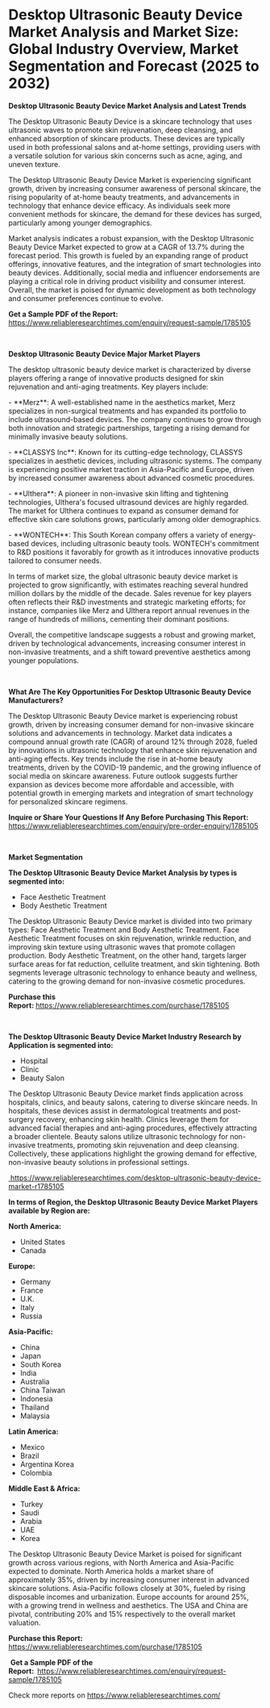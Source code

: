 <p><h1>Desktop Ultrasonic Beauty Device Market Analysis and Market Size: Global Industry Overview, Market Segmentation and Forecast (2025 to 2032)</h1></p><p><strong>Desktop Ultrasonic Beauty Device Market Analysis and Latest Trends</strong></p>
<p><p>The Desktop Ultrasonic Beauty Device is a skincare technology that uses ultrasonic waves to promote skin rejuvenation, deep cleansing, and enhanced absorption of skincare products. These devices are typically used in both professional salons and at-home settings, providing users with a versatile solution for various skin concerns such as acne, aging, and uneven texture. </p><p>The Desktop Ultrasonic Beauty Device Market is experiencing significant growth, driven by increasing consumer awareness of personal skincare, the rising popularity of at-home beauty treatments, and advancements in technology that enhance device efficacy. As individuals seek more convenient methods for skincare, the demand for these devices has surged, particularly among younger demographics.</p><p>Market analysis indicates a robust expansion, with the Desktop Ultrasonic Beauty Device Market expected to grow at a CAGR of 13.7% during the forecast period. This growth is fueled by an expanding range of product offerings, innovative features, and the integration of smart technologies into beauty devices. Additionally, social media and influencer endorsements are playing a critical role in driving product visibility and consumer interest. Overall, the market is poised for dynamic development as both technology and consumer preferences continue to evolve.</p></p>
<p><strong>Get a Sample PDF of the Report:&nbsp;</strong> <a href="https://www.reliableresearchtimes.com/enquiry/request-sample/1785105?utm_campaign=3311&utm_medium=2&utm_source=Github&utm_content=ia&utm_term=25032025&utm_id=desktop-ultrasonic-beauty-device">https://www.reliableresearchtimes.com/enquiry/request-sample/1785105</a></p>
<p>&nbsp;</p>
<p><strong>Desktop Ultrasonic Beauty Device Major Market Players</strong></p>
<p><p>The desktop ultrasonic beauty device market is characterized by diverse players offering a range of innovative products designed for skin rejuvenation and anti-aging treatments. Key players include:</p><p>- **Merz**: A well-established name in the aesthetics market, Merz specializes in non-surgical treatments and has expanded its portfolio to include ultrasound-based devices. The company continues to grow through both innovation and strategic partnerships, targeting a rising demand for minimally invasive beauty solutions.</p><p>- **CLASSYS Inc**: Known for its cutting-edge technology, CLASSYS specializes in aesthetic devices, including ultrasonic systems. The company is experiencing positive market traction in Asia-Pacific and Europe, driven by increased consumer awareness about advanced cosmetic procedures.</p><p>- **Ulthera**: A pioneer in non-invasive skin lifting and tightening technologies, Ulthera's focused ultrasound devices are highly regarded. The market for Ulthera continues to expand as consumer demand for effective skin care solutions grows, particularly among older demographics.</p><p>- **WONTECH**: This South Korean company offers a variety of energy-based devices, including ultrasonic beauty tools. WONTECH's commitment to R&D positions it favorably for growth as it introduces innovative products tailored to consumer needs.</p><p>In terms of market size, the global ultrasonic beauty device market is projected to grow significantly, with estimates reaching several hundred million dollars by the middle of the decade. Sales revenue for key players often reflects their R&D investments and strategic marketing efforts; for instance, companies like Merz and Ulthera report annual revenues in the range of hundreds of millions, cementing their dominant positions.</p><p>Overall, the competitive landscape suggests a robust and growing market, driven by technological advancements, increasing consumer interest in non-invasive treatments, and a shift toward preventive aesthetics among younger populations.</p></p>
<p>&nbsp;</p>
<p><strong>What Are The Key Opportunities For Desktop Ultrasonic Beauty Device Manufacturers?</strong></p>
<p><p>The Desktop Ultrasonic Beauty Device market is experiencing robust growth, driven by increasing consumer demand for non-invasive skincare solutions and advancements in technology. Market data indicates a compound annual growth rate (CAGR) of around 12% through 2028, fueled by innovations in ultrasonic technology that enhance skin rejuvenation and anti-aging effects. Key trends include the rise in at-home beauty treatments, driven by the COVID-19 pandemic, and the growing influence of social media on skincare awareness. Future outlook suggests further expansion as devices become more affordable and accessible, with potential growth in emerging markets and integration of smart technology for personalized skincare regimens.</p></p>
<p><strong>Inquire or Share Your Questions If Any Before Purchasing This Report:</strong> <a href="https://www.reliableresearchtimes.com/enquiry/pre-order-enquiry/1785105?utm_campaign=3311&utm_medium=2&utm_source=Github&utm_content=ia&utm_term=25032025&utm_id=desktop-ultrasonic-beauty-device">https://www.reliableresearchtimes.com/enquiry/pre-order-enquiry/1785105</a></p>
<p>&nbsp;</p>
<p><strong>Market Segmentation</strong></p>
<p><strong>The Desktop Ultrasonic Beauty Device Market Analysis by types is segmented into:</strong></p>
<p><ul><li>Face Aesthetic Treatment</li><li>Body Aesthetic Treatment</li></ul></p>
<p><p>The Desktop Ultrasonic Beauty Device market is divided into two primary types: Face Aesthetic Treatment and Body Aesthetic Treatment. Face Aesthetic Treatment focuses on skin rejuvenation, wrinkle reduction, and improving skin texture using ultrasonic waves that promote collagen production. Body Aesthetic Treatment, on the other hand, targets larger surface areas for fat reduction, cellulite treatment, and skin tightening. Both segments leverage ultrasonic technology to enhance beauty and wellness, catering to the growing demand for non-invasive cosmetic procedures.</p></p>
<p><strong>Purchase this Report:&nbsp;</strong><a href="https://www.reliableresearchtimes.com/purchase/1785105?utm_campaign=3311&utm_medium=2&utm_source=Github&utm_content=ia&utm_term=25032025&utm_id=desktop-ultrasonic-beauty-device">https://www.reliableresearchtimes.com/purchase/1785105</a></p>
<p>&nbsp;</p>
<p><strong>The Desktop Ultrasonic Beauty Device Market Industry Research by Application is segmented into:</strong></p>
<p><ul><li>Hospital</li><li>Clinic</li><li>Beauty Salon</li></ul></p>
<p><p>The Desktop Ultrasonic Beauty Device market finds application across hospitals, clinics, and beauty salons, catering to diverse skincare needs. In hospitals, these devices assist in dermatological treatments and post-surgery recovery, enhancing skin health. Clinics leverage them for advanced facial therapies and anti-aging procedures, effectively attracting a broader clientele. Beauty salons utilize ultrasonic technology for non-invasive treatments, promoting skin rejuvenation and deep cleansing. Collectively, these applications highlight the growing demand for effective, non-invasive beauty solutions in professional settings.</p></p>
<p><a href="https://www.reliableresearchtimes.com/desktop-ultrasonic-beauty-device-market-r1785105?utm_campaign=3311&utm_medium=2&utm_source=Github&utm_content=ia&utm_term=25032025&utm_id=desktop-ultrasonic-beauty-device">&nbsp;https://www.reliableresearchtimes.com/desktop-ultrasonic-beauty-device-market-r1785105</a></p>
<p><strong>In terms of Region, the Desktop Ultrasonic Beauty Device Market Players available by Region are:</strong></p>
<p>
    <p> <strong> North America: </strong>
        <ul>
            <li>United States</li>
            <li>Canada</li>
        </ul>
        </p> 
    <p> <strong> Europe: </strong>
        <ul>
            <li>Germany</li>
            <li>France</li>
            <li>U.K.</li>
            <li>Italy</li>
            <li>Russia</li>
        </ul>
        </p> 
    <p> <strong> Asia-Pacific: </strong>
        <ul>
            <li>China</li>
            <li>Japan</li>
            <li>South Korea</li>
            <li>India</li>
            <li>Australia</li>
            <li>China Taiwan</li>
            <li>Indonesia</li>
            <li>Thailand</li>
            <li>Malaysia</li>
        </ul>
        </p> 
    <p> <strong> Latin America: </strong>
        <ul>
            <li>Mexico</li>
            <li>Brazil</li>
            <li>Argentina Korea</li>
            <li>Colombia</li>
        </ul>
        </p> 
    <p> <strong> Middle East & Africa: </strong>
        <ul>
            <li>Turkey</li>
            <li>Saudi</li>
            <li>Arabia</li>
            <li>UAE</li>
            <li>Korea</li>
        </ul>
    </p>
    </p>
<p><p>The Desktop Ultrasonic Beauty Device Market is poised for significant growth across various regions, with North America and Asia-Pacific expected to dominate. North America holds a market share of approximately 35%, driven by increasing consumer interest in advanced skincare solutions. Asia-Pacific follows closely at 30%, fueled by rising disposable incomes and urbanization. Europe accounts for around 25%, with a growing trend in wellness and aesthetics. The USA and China are pivotal, contributing 20% and 15% respectively to the overall market valuation.</p></p>
<p><strong>Purchase this Report: </strong><a href="https://www.reliableresearchtimes.com/purchase/1785105?utm_campaign=3311&utm_medium=2&utm_source=Github&utm_content=ia&utm_term=25032025&utm_id=desktop-ultrasonic-beauty-device">https://www.reliableresearchtimes.com/purchase/1785105</a></p>
<p>&nbsp;<strong>Get a Sample PDF of the Report:&nbsp;&nbsp;</strong><a href="https://www.reliableresearchtimes.com/enquiry/request-sample/1785105?utm_campaign=3311&utm_medium=2&utm_source=Github&utm_content=ia&utm_term=25032025&utm_id=desktop-ultrasonic-beauty-device">https://www.reliableresearchtimes.com/enquiry/request-sample/1785105</a></p>
<p><strong></strong></p>
<p>Check more reports on <a href="https://www.reliableresearchtimes.com/?utm_campaign=3311&utm_medium=2&utm_source=Github&utm_content=ia&utm_term=25032025&utm_id=desktop-ultrasonic-beauty-device">https://www.reliableresearchtimes.com/</a></p>